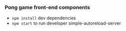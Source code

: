 ### Pong game front-end components

* `npm install` dev dependencies
* `npm start` to run developer simple-autoreload-server
